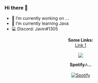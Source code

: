 ### Hi there 👋
- 🔭 I’m currently working on ...
- 🌱 I’m currently learning Java
- 💻 Discord: Javin#1305
<p align="center">
  <b>Some Links:</b><br>
  <a href="#">Link 1</a> 
  <br><br>
  <img src="https://i.postimg.cc/brtYn7N0/0-Ns5-KOXx-Ni-b-Rvo6-T.gif">
</p>

<p align="center"> 
  <b>Spotify🎶...</b>
  <br><br>
  <a href="https://open.spotify.com/user/javinliu09"/>
    <img src="https://spotify-recently-played-readme.vercel.app/api?user=javinliu09&count=1&width=500" alt="Spotify"/>
  </a>
</p>

